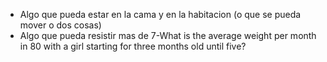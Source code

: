 - Algo que pueda estar en la cama y en la habitacion (o que se pueda mover o dos cosas)
- Algo que pueda resistir mas de 7-What is the average weight per month in 80 with a girl starting for three months old until five?